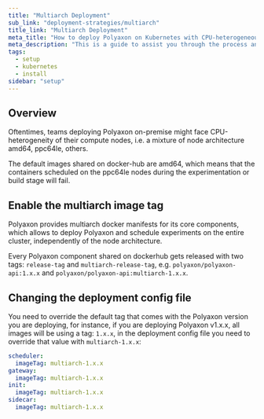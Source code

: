 ```yaml
---
title: "Multiarch Deployment"
sub_link: "deployment-strategies/multiarch"
title_link: "Multiarch Deployment"
meta_title: "How to deploy Polyaxon on Kubernetes with CPU-heterogeneous node architecture."
meta_description: "This is a guide to assist you through the process and strategies of deploying Polyaxon on Kubernetes with CPU-heterogeneous node architecture."
tags:
  - setup
  - kubernetes
  - install
sidebar: "setup"
---
```


## Overview

Oftentimes, teams deploying Polyaxon on-premise might face CPU-heterogeneity of their compute nodes, i.e. a mixture of node architecture amd64, ppc64le, others.

The default images shared on docker-hub are amd64, which means that the containers scheduled on the ppc64le nodes during the experimentation or build stage will fail.

## Enable the multiarch image tag

Polyaxon provides multiarch docker manifests for its core components, which allows to deploy Polyaxon and schedule experiments on the entire cluster, independently of the node architecture.

Every Polyaxon component shared on dockerhub gets released with two tags: `release-tag` and `multiarch-release-tag`, e.g. `polyaxon/polyaxon-api:1.x.x` and `polyaxon/polyaxon-api:multiarch-1.x.x`.

## Changing the deployment config file

You need to override the default tag that comes with the Polyaxon version you are deploying, for instance, if you are deploying Polyaxon v1.x.x,
all images will be using a tag: `1.x.x`, in the deployment config file you need to override that value with `multiarch-1.x.x`:

```yaml
scheduler:
  imageTag: multiarch-1.x.x
gateway:
  imageTag: multiarch-1.x.x
init:
  imageTag: multiarch-1.x.x
sidecar:
  imageTag: multiarch-1.x.x
```
